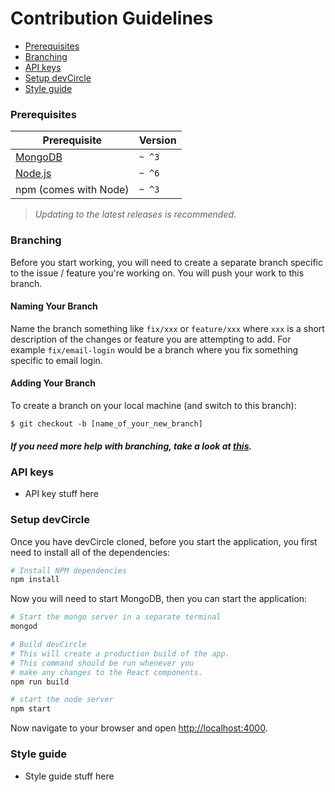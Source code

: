 # Contribution Guidelines

- [Prerequisites](#prerequisites)
- [Branching](#branching)
- [API keys](#api-keys)
- [Setup devCircle](#setup-devcircle)
- [Style guide](#style-guide)

### Prerequisites

| Prerequisite                                | Version |
| ------------------------------------------- | ------- |
| [MongoDB](http://www.mongodb.org/downloads) | `~ ^3`  |
| [Node.js](http://nodejs.org)                | `~ ^6`  |
| npm (comes with Node)                       | `~ ^3`  |

> _Updating to the latest releases is recommended_.

### Branching

Before you start working, you will need to create a separate branch specific to the issue / feature you're working on. You will push your work to this branch.

#### Naming Your Branch

Name the branch something like `fix/xxx` or `feature/xxx` where `xxx` is a short description of the changes or feature you are attempting to add. For example `fix/email-login` would be a branch where you fix something specific to email login.

#### Adding Your Branch

To create a branch on your local machine (and switch to this branch):

```shell
$ git checkout -b [name_of_your_new_branch]
```

##### If you need more help with branching, take a look at _[this](https://github.com/Kunena/Kunena-Forum/wiki/Create-a-new-branch-with-git-and-manage-branches)_.

### API keys

- API key stuff here

### Setup devCircle
Once you have devCircle cloned, before you start the application, you first need to install all of the dependencies:

```bash
# Install NPM dependencies
npm install
```
 
Now you will need to start MongoDB, then you can start the application:

```bash
# Start the mongo server in a separate terminal
mongod

# Build devCircle
# This will create a production build of the app.
# This command should be run whenever you 
# make any changes to the React components.
npm run build

# start the node server
npm start
```

Now navigate to your browser and open
<http://localhost:4000>.

### Style guide
- Style guide stuff here
